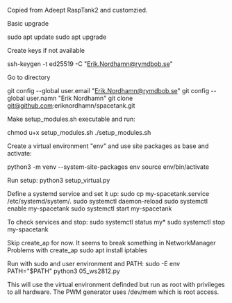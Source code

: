 Copied from Adeept RaspTank2 and customzied.

Basic upgrade

sudo apt update
sudo apt upgrade

Create keys if not available

ssh-keygen -t ed25519 -C "Erik.Nordhamn@rymdbob.se"

Go to directory

git config --global user.email "Erik.Nordhamn@rymdbob.se"
git config --global user.namn "Erik Nordhamn"
git clone git@github.com:eriknordhamn/spacetank.git

Make setup_modules.sh executable and run:

chmod u+x setup_modules.sh
./setup_modules.sh

Create a virtual environment "env" and use site packages as base and activate:

python3 -m venv --system-site-packages env
source env/bin/activate


Run setup:
python3 setup_virtual.py


Define a systemd service and set it up:
sudo cp my-spacetank.service /etc/systemd/system/.
sudo systemctl daemon-reload
sudo systemctl enable my-spacetank
sudo systemctl start my-spacetank


To check services and stop:
sudo systemctl status my*
sudo systemctl stop my-spacetank

Skip create_ap for now. It seems to break something in NetworkManager
Problems with create_ap
sudo apt install iptables

Run with sudo and user environment and PATH:
sudo -E env PATH="$PATH" python3 05_ws2812.py

This will use the virtual environment definded but run as root with privileges to all hardware. The PWM generator uses /dev/mem which is root access.





